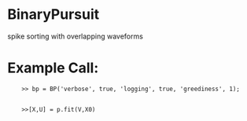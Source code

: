 # BinaryPursuit
spike sorting with overlapping waveforms

# Example Call:
		>> bp = BP('verbose', true, 'logging', true, 'greediness', 1);


		>>[X,U] = p.fit(V,X0)



      